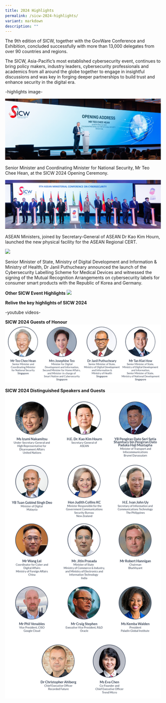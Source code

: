 ```yaml
---
title: 2024 Highlights
permalink: /sicw-2024-highlights/
variant: markdown
description: ""
---
```

The 9th edition of SICW, together with the GovWare Conference and Exhibition, concluded successfully with more than 13,000 delegates from over 90 countries and regions.

The SICW, Asia-Pacific’s most established cybersecurity event, continues to bring policy makers, industry leaders, cybersecurity professionals and academics from all around the globe together to engage in insightful discussions and was key in forging deeper partnerships to build trust and enhance security in the digital era.

-highlights image-

![](/images/2024_highlights_1.jpg)
	
Senior Minister and Coordinating Minister for National Security, Mr Teo Chee Hean, at the SICW 2024 Opening Ceremony.

![](/images/2024_highlights_2.jpg)

ASEAN Ministers, joined by Secretary-General of ASEAN Dr Kao Kim Hourn, launched the new physical facility for the ASEAN Regional CERT.

![](/images/2024_highlights_MRA_signing.png)

Senior Minister of State, Ministry of Digital Development and Information & Ministry of Health, Dr Janil Puthucheary announced the launch of the Cybersecurity Labelling Scheme for Medical Devices and witnessed the signing of the Mutual Recognition Arrangements on cybersecurity labels for consumer smart products with the Republic of Korea and Germany.

**Other SICW Event Highlights**
![](/images/2024_highlights_collage.png)

**Relive the key highlights of SICW 2024**

-youtube videos-

**SICW 2024 Guests of Honour**
![](/images/Home_Page_GOH.jpg)

**SICW 2024 Distinguished Speakers and Guests**
![](/images/updated_2024_distinguished_guests_14.jpg)

